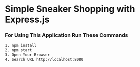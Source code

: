 # Simple Sneaker Shopping with Express.js 

### For Using This Application Run These Commands

```bash
1. npm install
2. npm start
3. Open Your Browser
4. Search URL http://localhost:8080
```

